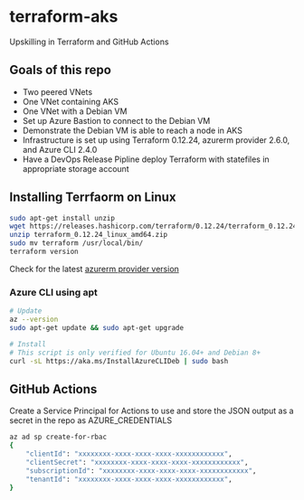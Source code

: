 # terraform-aks
Upskilling in Terraform and GitHub Actions


## Goals of this repo
 - Two peered VNets
 - One VNet containing AKS
 - One VNet with a Debian VM
 - Set up Azure Bastion to connect to the Debian VM
 - Demonstrate the Debian VM is able to reach a node in AKS
 - Infrastructure is set up using Terraform 0.12.24, azurerm provider 2.6.0, and Azure CLI 2.4.0
 - Have a DevOps Release Pipline deploy Terraform with statefiles in appropriate storage account



## Installing Terrfaorm on Linux
```bash
sudo apt-get install unzip
wget https://releases.hashicorp.com/terraform/0.12.24/terraform_0.12.24_linux_amd64.zip
unzip terraform_0.12.24_linux_amd64.zip
sudo mv terraform /usr/local/bin/
terraform version
```

Check for the latest [azurerm provider version](https://github.com/terraform-providers/terraform-provider-azurerm/blob/master/CHANGELOG.md)

### Azure CLI using apt

```bash
# Update
az --version
sudo apt-get update && sudo apt-get upgrade
```

```bash
# Install
# This script is only verified for Ubuntu 16.04+ and Debian 8+
curl -sL https://aka.ms/InstallAzureCLIDeb | sudo bash
```

## GitHub Actions

Create a Service Principal for Actions to use and store the JSON output as a secret in the repo as AZURE_CREDENTIALS

```bash
az ad sp create-for-rbac
{
    "clientId": "xxxxxxxx-xxxx-xxxx-xxxx-xxxxxxxxxxxx",
    "clientSecret": "xxxxxxxx-xxxx-xxxx-xxxx-xxxxxxxxxxxx",
    "subscriptionId": "xxxxxxxx-xxxx-xxxx-xxxx-xxxxxxxxxxxx",
    "tenantId": "xxxxxxxx-xxxx-xxxx-xxxx-xxxxxxxxxxxx",
}